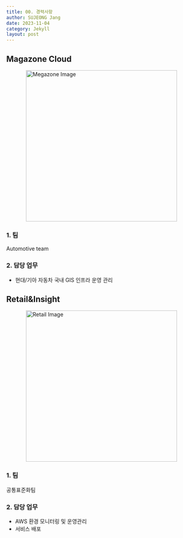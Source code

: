 ```yaml
---
title: 00. 경력사항
author: SUJEONG Jang
date: 2023-11-04
category: Jekyll
layout: post
---
```


<style>
    img:hover,
    img:focus,
    img:active {
        transform: scale(1.5);
    }
    img { display : block;
        margin : auto;}
</style>

## Magazone Cloud
<img src="../../../assets/gitbook/images/megazone.jpg" alt="Megazone Image" style="width:400px;">

### 1. 팀
Automotive team

### 2. 담당 업무
- 현대/기아 자동차 국내 GIS 인프라 운영 관리

## Retail&Insight
<img src="../../../assets/gitbook/images/retail.jpg" alt="Retail Image" style="width:400px;">

### 1. 팀
공통표준화팀

### 2. 담당 업무
- AWS 환경 모니터링 및 운영관리
- 서비스 배포
